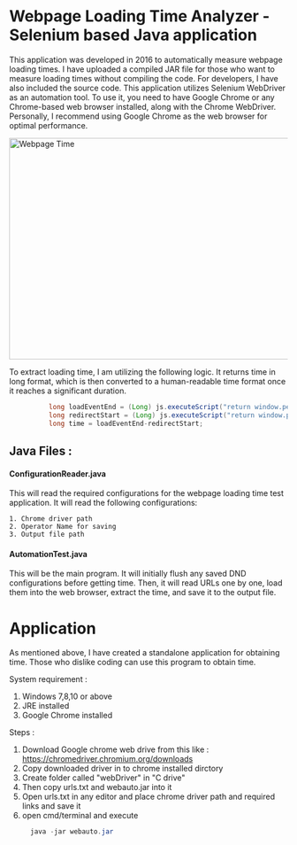 # Webpage Loading Time Analyzer - Selenium based Java application  

This application was developed in 2016 to automatically measure webpage loading times. I have uploaded a compiled JAR file for those who want to measure loading times without compiling the code. For developers, I have also included the source code. This application utilizes Selenium WebDriver as an automation tool. To use it, you need to have Google Chrome or any Chrome-based web browser installed, along with the Chrome WebDriver. Personally, I recommend using Google Chrome as the web browser for optimal performance.


<picture>
  <img alt="Webpage Time" src="https://kadiska.com/wp-content/uploads/2020/11/timenav.png" width="1000" height="400">
</picture>

To extract loading time, I am utilizing the following logic. It returns time in long format, which is then converted to a human-readable time format once it reaches a significant duration.

  ```java
            long loadEventEnd = (Long) js.executeScript("return window.performance.timing.loadEventEnd");
            long redirectStart = (Long) js.executeScript("return window.performance.timing.fetchStart");
            long time = loadEventEnd-redirectStart;
  ```

## Java Files : 

#### ConfigurationReader.java

This will read the required configurations for the webpage loading time test application. It will read the following configurations:

    1. Chrome driver path
    2. Operator Name for saving 
    3. Output file path

#### AutomationTest.java

This will be the main program. It will initially flush any saved DND configurations before getting time. Then, it will read URLs one by one, load them into the web browser, extract the time, and save it to the output file.

# Application 

As mentioned above, I have created a standalone application for obtaining time. Those who dislike coding can use this program to obtain time.

System requirement :

  1. Windows 7,8,10 or above
  2. JRE installed
  3. Google Chrome installed

Steps : 
  1. Download Google chrome web drive from this like : https://chromedriver.chromium.org/downloads
  2. Copy downloaded driver in to chrome installed dirctory 
  3. Create folder called "webDriver" in "C drive"
  4. Then copy urls.txt and webauto.jar into it
  5. Open urls.txt in any editor and place chrome driver path and required links and save it
  6. open cmd/terminal and execute
      ```java
        java -jar webauto.jar
      ```


